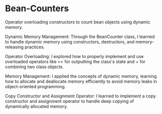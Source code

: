 # Bean-Counters
Operator overloading constructors to count bean objects using dynamic memory.


Dynamic Memory Management: Through the BeanCounter class, I learned to handle dynamic memory using constructors, destructors, and memory-releasing practices.

Operator Overloading: I explored how to properly implement and use overloaded operators like << for outputting the class's state and + for combining two class objects.

Memory Management: I applied the concepts of dynamic memory, learning how to allocate and deallocate memory efficiently to avoid memory leaks in object-oriented programming.

Copy Constructor and Assignment Operator: I learned to implement a copy constructor and assignment operator to handle deep copying of dynamically allocated memory.
